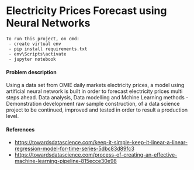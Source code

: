 # Electricity Prices Forecast using Neural Networks


    To run this project, on cmd:
     - create virtual env 
     - pip install requirements.txt
     - env\Scripts\activate
     - jupyter notebook
    



#### Problem description
Using a data set from OMIE daily markets electricity prices, a model using artificial neural network is built in order to forecast electricity prices multi steps ahead.
Data analysis, Data modelling and Mchine Learning methods - Demonstration development raw sample construction, of a data science project to be continued, improved and tested in order to result a production level. 



#### References
 - https://towardsdatascience.com/keep-it-simple-keep-it-linear-a-linear-regression-model-for-time-series-5dbc83d89fc3
 - https://towardsdatascience.com/process-of-creating-an-effective-machine-learning-pipeline-815ecce30e98

